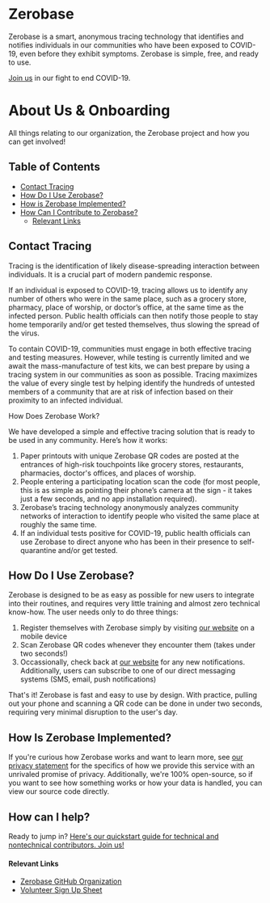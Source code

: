 # Zerobase
Zerobase is a smart, anonymous tracing technology that identifies and notifies individuals in our communities who have been exposed to COVID-19, even before they exhibit symptoms. Zerobase is simple, free, and ready to use.

[Join us](https://tinyurl.com/zerobase-volunteer) in our fight to end COVID-19.

# About Us & Onboarding
All things relating to our organization, the Zerobase project and how you can get involved!

## Table of Contents
* [Contact Tracing](#contact-tracing)
* [How Do I Use Zerobase?](#how-do-i-use-zerobase)
* [How is Zerobase Implemented?](#how-is-zerobase-implemented)
* [How Can I Contribute to Zerobase?](#how-can-i-contribute-to-zerobase)
    * [Relevant Links](#relevant-links)



## Contact Tracing
Tracing is the identification of likely disease-spreading interaction between individuals. It is a crucial part of modern pandemic response.

If an individual is exposed to COVID-19, tracing allows us to identify any number of others who were in the same place, such as a grocery store, pharmacy, place of worship, or doctor’s office, at the same time as the infected person. Public health officials can then notify those people to stay home temporarily and/or get tested themselves, thus slowing the spread of the virus.

To contain COVID-19, communities must engage in both effective tracing and testing measures. However, while testing is currently limited and we await the mass-manufacture of test kits, we can best prepare by using a tracing system in our communities as soon as possible. Tracing maximizes the value of every single test by helping identify the hundreds of untested members of a community that are at risk of infection based on their proximity to an infected individual.

How Does Zerobase Work?

We have developed a simple and effective tracing solution that is ready to be used in any community. Here’s how it works:

1. Paper printouts with unique Zerobase QR codes are posted at the entrances of high-risk touchpoints like grocery stores, restaurants, pharmacies, doctor's offices, and places of worship.
2. People entering a participating location scan the code (for most people, this is as simple as pointing their phone’s camera at the sign - it takes just a few seconds, and no app installation required). 
3. Zerobase’s tracing technology anonymously analyzes community networks of interaction to identify people who visited the same place at roughly the same time. 
4. If an individual tests positive for COVID-19, public health officials can use Zerobase to direct anyone who has been in their presence to self-quarantine and/or get tested.


## How Do I Use Zerobase?
Zerobase is designed to be as easy as possible for new users to integrate into their routines, and requires very little training and
almost zero technical know-how. The user needs only to do three things:

1. Register themselves with Zerobase simply by visiting [our website](https://zerobase.io) on a mobile device
2. Scan Zerobase QR codes whenever they encounter them (takes under two seconds!)
3. Occassionally, check back at [our website](https://zerobase.io) for any new notifications. Additionally, users can subscribe to one
of our direct messaging systems (SMS, email, push notifications)

That's it! Zerobase is fast and easy to use by design. With practice, pulling out your phone and scanning a QR code can be done in under
two seconds, requiring very minimal disruption to the user's day.

## How Is Zerobase Implemented?
If you're curious how Zerobase works and want to learn more, see [our privacy statement](./PRIVACY.md) for the specifics of how we provide this service with an unrivaled promise of privacy. Additionally, we're 100% open-source, so if you want to see how something works or how your data is handled, you can view our source code directly.

## How can I help?
Ready to jump in? [Here's our quickstart guide for technical and nontechnical contributors. Join us!](./CONTRIBUTING.md)

#### Relevant Links
* [Zerobase GitHub Organization](https://github.com/zerobase-io)
* [Volunteer Sign Up Sheet](https://tinyurl.com/zerobase-volunteer)
